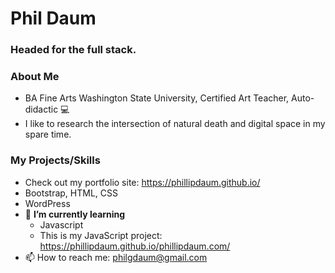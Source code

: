 # Phil Daum
### Headed for the full stack.

### About Me
- BA Fine Arts Washington State University, Certified Art Teacher, Auto-didactic 💻 
- I like to research the intersection of natural death and digital space in my spare time.

### My Projects/Skills
- Check out my portfolio site: https://phillipdaum.github.io/
- Bootstrap, HTML, CSS
- WordPress
- 🌱 **I’m currently learning**
  -   Javascript
  -   This is my JavaScript project: https://phillipdaum.github.io/phillipdaum.com/
- 📫 How to reach me: philgdaum@gmail.com

